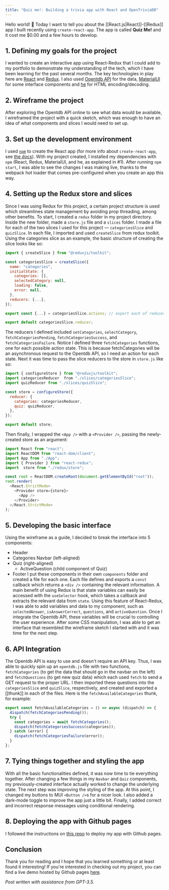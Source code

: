 ```yaml
---
title: "Quiz me!: Building a trivia app with React and OpenTriviaDB"
---
```

Hello world! 👋
Today I want to tell you about the [[React.js|React]]-[[Redux]] app I built recently using `create-react-app`. The app is called **Quiz Me!** and it cost me $0.00 and a few hours to develop.

## 1. Defining my goals for the project
I wanted to create an interactive app using React-Redux that I could add to my portfolio to demonstrate my understanding of the tech, which I have been learning for the past several months. The key technologies in play here are [React](https://react.dev/) and [Redux](https://redux.js.org/). I also used [Opentdb API](https://opentdb.com/) for the data, [MaterialUI](https://mui.com/material-ui/) for some interface components and [he](https://www.npmjs.com/package/he) for HTML encoding/decoding.

## 2. Wireframe the project
After exploring the Opentdb API online to see what data would be available, I wireframed the project with a quick sketch, which was enough to have an idea of what components and slices I would need to set up.
## 3. Set up the development environment
I used [`npm`](https://www.npmjs.com/) to create the React app (for more info about `create-react-app`, see [the docs](https://create-react-app.dev/docs/getting-started)). With my project created, I installed my dependencies with `npm` (React, Redux, MaterialUI, and he, as explained in #1). After running `npm start`, I was able to see the changes I was making live, thanks to the webpack hot loader that comes pre-configured when you create an app this way.

## 4. Setting up the Redux store and slices
Since I was using Redux for this project, a certain project structure is used which streamlines state management by avoiding prop threading, among other benefits. To start, I created a `redux` folder in my project directory. Inside the new folder, made a `store.js` file and a `slices` folder. I made a file for each of the two slices I used for this project — `categoriesSlice` and `quizSlice`. In each file, I imported and used `createSlice` from redux toolkit. Using the categories slice as an example, the basic structure of creating the slice looks like so:
``` jsx
import { createSlice } from "@reduxjs/toolkit";

const categoriesSlice = createSlice({
  name: "categories",
  initialState: {
    categories: [],
    selectedCategory: null,
    loading: false,
    error: null,
  },
  reducers: {...},
});

export const {...} = categoriesSlice.actions; // export each of reducers created above

export default categoriesSlice.reducer;
```
The reducers I defined included `setCategories`, `selectCategory`, `fetchCategoriesPending`, `fetchCategoriesSuccess`, and `fetchCategoriesFailure`. Notice I defined three `fetchCategories` functions, one for each possible action state. This is because fetchCategories will be an asynchronous request to the Opentdb API, so I need an action for each state.
Next it was time to pass the slice reducers to the store in `store.js` like so:
``` jsx
import { configureStore } from "@reduxjs/toolkit";
import categoriesReducer  from "./slices/categoriesSlice";
import quizReducer from "./slices/quizSlice";

const store = configureStore({
  reducer: {
    categories: categoriesReducer,
    quiz: quizReducer,
  },
});

export default store;
```
Then finally, I wrapped the `<App />` with a `<Provider />`, passing the newly-created store as an argument:
``` jsx
import React from "react";
import ReactDOM from "react-dom/client";
import App from "./App";
import { Provider } from "react-redux";
import  store from "./redux/store";

const root = ReactDOM.createRoot(document.getElementById("root"));
root.render(
  <React.StrictMode>
    <Provider store={store}>
      <App />
    </Provider>
  </React.StrictMode>
);
```


## 5. Developing the basic interface
Using the wireframe as a guide, I decided to break the interface into 5 components:
- Header
- Categories Navbar (left-aligned)
- Quiz (right-aligned)
	- ActiveQuestion (child component of Quiz)
- Footer
I put these components in their own `components` folder and created a file for each one. Each file defines and exports a `const` callback which returns a `<div />` containing the relevant information. A main benefit of using Redux is that state variables can easily be accessed with the `useSelector` hook, which takes a callback and extracts the relevant data from `state`. Using this feature of React-Redux, I was able to add variables and data to my component, such as `selectedAnswer`, `isAnswerCorrect`, `questions`, and `activeQuestion`. Once I integrate the Opentdb API, these variables will be crucial to controlling the user experience. After some CSS manipulation, I was able to get an interface that resembled the wireframe sketch I started with and it was time for the next step.

## 6. API Integration
The Opentdb API is easy to use and doesn't require an API key. Thus, I was able to quickly spin up an `opentdb.js` file with two functions, `fetchCategories` (to get the data that should go in the navbar on the left) and `fetchQuestions` (to get new quiz data) which each used `fetch` to send a GET request to the proper URL.
I then imported these questions into the `categoriesSlice` and `quizSlice`, respectively, and created and exported a [[thunk]] in each of the files. Here is the `fetchAvailableCategories` thunk, for example:
``` jsx
export const fetchAvailableCategories = () => async (dispatch) => {
  dispatch(fetchCategoriesPending());
  try {
    const categories = await fetchCategories();
    dispatch(fetchCategoriesSuccess(categories));
  } catch (error) {
    dispatch(fetchCategoriesFailure(error));
  }
};
```

## 7. Tying things together and styling the app
With all the basic functionalities defined, it was now time to tie everything together. After changing a few things in my `Navbar` and `Quiz` components, my previously-created interface actually worked to change the underlying state. The next step was improving the styling of the app.
At this point, I changed my buttons to MUI `<Button />`s for a nicer look. I also added a dark-mode toggle to improve the app just a little bit. Finally, I added correct and incorrect response messages using conditional rendering.

## 8. Deploying the app with Github pages
I followed the instructions on [this repo](https://github.com/gitname/react-gh-pages) to deploy my app with Github pages.

## Conclusion
Thank you for reading and I hope that you learned something or at least found it interesting! If you're interested in checking out my project, you can find a live demo hosted by Github pages [here](https://ejaynew.github.io/quiz-me/).

_Post written with assistance from GPT-3.5._
